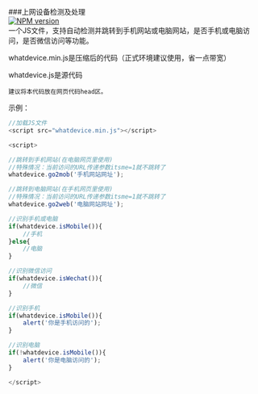 ###上网设备检测及处理  
[![NPM version][npm-image]][npm-url]  
一个JS文件，支持自动检测并跳转到手机网站或电脑网站，是否手机或电脑访问，是否微信访问等功能。  
  
whatdevice.min.js是压缩后的代码（正式环境建议使用，省一点带宽）  
  
whatdevice.js是源代码  
  
`建议将本代码放在网页代码head区。`	 
  
示例：  
```javascript
//加载JS文件
<script src="whatdevice.min.js"></script>

<script>

//跳转到手机网站(在电脑网页里使用)
//特殊情况：当前访问的URL传递参数itsme=1就不跳转了
whatdevice.go2mob('手机网站网址');

//跳转到电脑网站(在手机网页里使用)
//特殊情况：当前访问的URL传递参数itsme=1就不跳转了
whatdevice.go2web('电脑网站网址');

//识别手机或电脑
if(whatdevice.isMobile()){
	//手机
}else{
	//电脑
}

//识别微信访问
if(whatdevice.isWechat()){
	//微信
}

//识别手机
if(whatdevice.isMobile()){
	alert('你是手机访问的');
}

//识别电脑
if(!whatdevice.isMobile()){
	alert('你是电脑访问的');
}

</script>
```

[npm-url]: https://www.npmjs.com/package/whatdevice
[npm-image]: https://img.shields.io/npm/v/whatdevice.svg